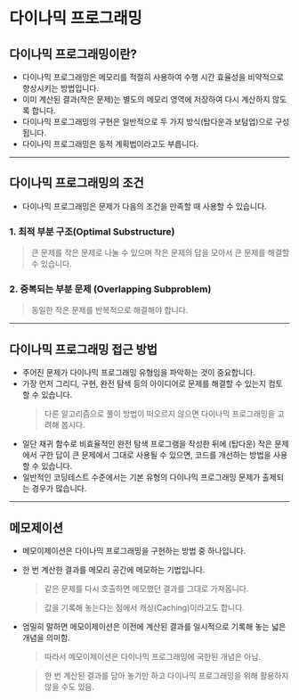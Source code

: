 # 다이나믹 프로그래밍

## 다이나믹 프로그래밍이란?

- 다이나믹 프로그래밍은 메모리를 적절히 사용하여 수행 시간 효율성을 비약적으로 향상시키는 방법입니다.
- 이미 계산된 결과(작은 문제)는 별도의 메모리 영역에 저장하여 다시 계산하지 않도록 합니다.
- 다이나믹 프로그래밍의 구현은 일반적으로 두 가지 방식(탑다운과 보텀업)으로 구성됩니다.
- 다이나믹 프로그래밍은 동적 계획법이라고도 부릅니다.

---

## 다이나믹 프로그래밍의 조건

- 다이나믹 프로그래밍은 문제가 다음의 조건을 만족할 때 사용할 수 있습니다.

### 1. 최적 부분 구조(Optimal Substructure)

> 큰 문제를 작은 문제로 나눌 수 있으며 작은 문제의 답을 모아서 큰 문제를 해결할 수 있습니다.

### 2. 중복되는 부분 문제 (Overlapping Subproblem)

> 동일한 작은 문제를 반복적으로 해결해야 합니다.

---

## 다이나믹 프로그래밍 접근 방법

- 주어진 문제가 다이나믹 프로그래밍 유형임을 파악하는 것이 중요합니다.
- 가장 먼저 그리디, 구현, 완전 탐색 등의 아이디어로 문제를 해결할 수 있는지 컴토할 수 있습니다.
  > 다른 알고리즘으로 풀이 방법이 떠오르지 않으면 다이나믹 프로그래밍을 고려해 봅시다.
- 일단 재귀 함수로 비효율적인 완전 탐색 프로그램을 작성한 뒤에 (탑다운) 작은 문제에서 구한 답이
  큰 문제에서 그대로 사용될 수 있으면, 코드를 개선하는 방법을 사용할 수 있습니다.
- 일반적인 코딩테스트 수준에서는 기본 유형의 다이나믹 프로그래밍 문제가 출제되는 경우가 많습니다.

---

## 메모제이션

- 메모이제이션은 다이나믹 프로그래밍을 구현하는 방법 중 하나입니다.
- 한 번 계산한 결과를 메모리 공간에 메모하는 기법입니다.

  > 같은 문제를 다시 호출하면 메모했던 결과를 그대로 가져옵니다.

  > 값을 기록해 놓는다는 점에서 캐싱(Caching)이라고도 합니다.

- 엄밀히 말하면 메모이제이션은 이전에 계산된 결과를 일시적으로 기록해 놓는 넓은 개념을 의미함.

  > 따라서 메모이제이션은 다이나믹 프로그래밍에 국한된 개념은 아님.

  > 한 번 계산된 결과를 담아 놓기만 하고 다이나믹 프로그래밍을 위해 활용하지 않을 수도 있음.
